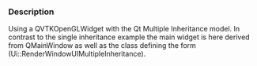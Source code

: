 ### Description

Using a QVTKOpenGLWidget with the Qt Multiple Inheritance model. In contrast to the single inheritance example the main widget is here derived from QMainWindow as well as the class defining the form (Ui::RenderWindowUIMultipleInheritance).

